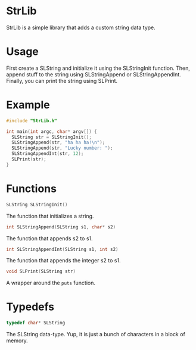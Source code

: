 # StrLib

StrLib is a simple library that adds a custom string data type.

# Usage

First create a SLString and initialize it using the SLStringInit function. Then, append stuff to the string using SLStringAppend or SLStringAppendInt. Finally, you can print the string using SLPrint.

# Example

```c
#include "StrLib.h"

int main(int argc, char* argv[]) {
  SLString str = SLStringInit();
  SLStringAppend(str, "ha ha ha!\n");
  SLStringAppend(str, "Lucky number: ");
  SLStringAppendInt(str, 12);
  SLPrint(str);
}
```

# Functions

```c
SLString SLStringInit()
```

The function that initializes a string.

```c
int SLStringAppend(SLString s1, char* s2)
```

The function that appends s2 to s1.

```c
int SLStringAppendInt(SLString s1, int s2)
```

The function that appends the integer s2 to s1.

```c
void SLPrint(SLString str)
```

A wrapper around the `puts` function.

# Typedefs

```c
typedef char* SLString
```

The SLString data-type. Yup, it is just a bunch of characters in a block of memory.
